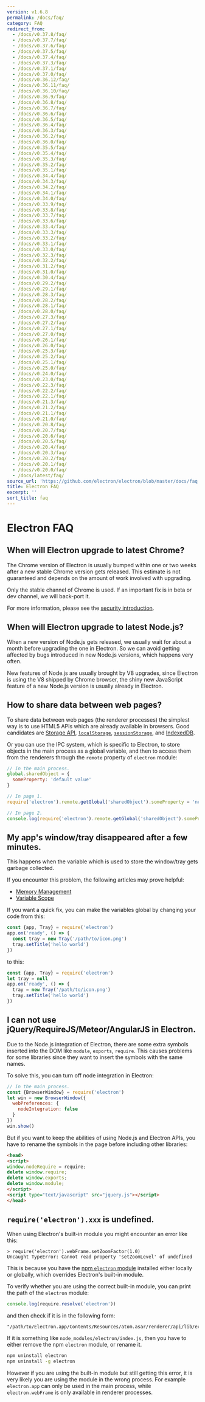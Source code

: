 ```yaml
---
version: v1.6.8
permalink: /docs/faq/
category: FAQ
redirect_from:
  - /docs/v0.37.8/faq/
  - /docs/v0.37.7/faq/
  - /docs/v0.37.6/faq/
  - /docs/v0.37.5/faq/
  - /docs/v0.37.4/faq/
  - /docs/v0.37.3/faq/
  - /docs/v0.37.1/faq/
  - /docs/v0.37.0/faq/
  - /docs/v0.36.12/faq/
  - /docs/v0.36.11/faq/
  - /docs/v0.36.10/faq/
  - /docs/v0.36.9/faq/
  - /docs/v0.36.8/faq/
  - /docs/v0.36.7/faq/
  - /docs/v0.36.6/faq/
  - /docs/v0.36.5/faq/
  - /docs/v0.36.4/faq/
  - /docs/v0.36.3/faq/
  - /docs/v0.36.2/faq/
  - /docs/v0.36.0/faq/
  - /docs/v0.35.5/faq/
  - /docs/v0.35.4/faq/
  - /docs/v0.35.3/faq/
  - /docs/v0.35.2/faq/
  - /docs/v0.35.1/faq/
  - /docs/v0.34.4/faq/
  - /docs/v0.34.3/faq/
  - /docs/v0.34.2/faq/
  - /docs/v0.34.1/faq/
  - /docs/v0.34.0/faq/
  - /docs/v0.33.9/faq/
  - /docs/v0.33.8/faq/
  - /docs/v0.33.7/faq/
  - /docs/v0.33.6/faq/
  - /docs/v0.33.4/faq/
  - /docs/v0.33.3/faq/
  - /docs/v0.33.2/faq/
  - /docs/v0.33.1/faq/
  - /docs/v0.33.0/faq/
  - /docs/v0.32.3/faq/
  - /docs/v0.32.2/faq/
  - /docs/v0.31.2/faq/
  - /docs/v0.31.0/faq/
  - /docs/v0.30.4/faq/
  - /docs/v0.29.2/faq/
  - /docs/v0.29.1/faq/
  - /docs/v0.28.3/faq/
  - /docs/v0.28.2/faq/
  - /docs/v0.28.1/faq/
  - /docs/v0.28.0/faq/
  - /docs/v0.27.3/faq/
  - /docs/v0.27.2/faq/
  - /docs/v0.27.1/faq/
  - /docs/v0.27.0/faq/
  - /docs/v0.26.1/faq/
  - /docs/v0.26.0/faq/
  - /docs/v0.25.3/faq/
  - /docs/v0.25.2/faq/
  - /docs/v0.25.1/faq/
  - /docs/v0.25.0/faq/
  - /docs/v0.24.0/faq/
  - /docs/v0.23.0/faq/
  - /docs/v0.22.3/faq/
  - /docs/v0.22.2/faq/
  - /docs/v0.22.1/faq/
  - /docs/v0.21.3/faq/
  - /docs/v0.21.2/faq/
  - /docs/v0.21.1/faq/
  - /docs/v0.21.0/faq/
  - /docs/v0.20.8/faq/
  - /docs/v0.20.7/faq/
  - /docs/v0.20.6/faq/
  - /docs/v0.20.5/faq/
  - /docs/v0.20.4/faq/
  - /docs/v0.20.3/faq/
  - /docs/v0.20.2/faq/
  - /docs/v0.20.1/faq/
  - /docs/v0.20.0/faq/
  - /docs/latest/faq/
source_url: 'https://github.com/electron/electron/blob/master/docs/faq.md'
title: Electron FAQ
excerpt: ''
sort_title: faq
---
```




<!--


                                      ::::
                                    :o+//+o:
                                    +o    oo-
                                    :o+//oo/+o/
                                      -::-   -oo:
                                               /s/
                      -::::::::-                :s/  :::--
                  :+oo+////////+:        -:/+oo/ :s:-///++oo+:
                /o+:                -/+oo+/:-     +o-      -:+o:
               /s:              -:+o+/:           -o+         :s/
              -s/            -/oo/:                /s-         +s-
              -s/         -/oo/-                   -s/         /s-
               oo       :+o/-                       oo         oo
               -s/    :oo/                          /s-       /s-
                :s/ :oo:              -::-          /s-      /s:
                  -+o/               /ssss/         :s:    -+o-
                 :o+--               /ssss/         :s:   :o+-
                :s/  +o:              -::-          /s-   --
               -s/    :+o/-                         /s-
               oo       -+o+-                       oo
              -s/         -/oo/-                   -s/
             -+soo+:         -/oo/:                /s-      /oooo+-
             o+   :s:           -:+o+/:-          -o+      /s:  -oo
             oo:--/s:       ::      -:+oo+/:-     -/-      /s/--:o+
              :+++/-        :s:          -:/+ooo++//////++oo//+o+:
                             /s:                --::::::--
                              /s/              /s-
                               :oo:          :oo:
                                 /oo/-    -/oo/
                                   -/+oooo+/-





                   _______  _______  _______  _______  __
                  |       ||       ||       ||       ||  |
                  |  _____||_     _||   _   ||    _  ||  |
                  | |_____   |   |  |  | |  ||   |_| ||  |
                  |_____  |  |   |  |  |_|  ||    ___||__|
                   _____| |  |   |  |       ||   |     __
                  |_______|  |___|  |_______||___|    |__|


    This file is generated automatically, so it should not be edited.

    To make changes, head over to the electron/electron repository:

    https://github.com/electron/electron/blob/master/docs/faq.md

    Thanks!

-->
# Electron FAQ

## When will Electron upgrade to latest Chrome?

The Chrome version of Electron is usually bumped within one or two weeks after a new stable Chrome version gets released. This estimate is not guaranteed and depends on the amount of work involved with upgrading.

Only the stable channel of Chrome is used. If an important fix is in beta or dev channel, we will back-port it.

For more information, please see the [security introduction]({{site.baseurl}}/docs/tutorial/security).

## When will Electron upgrade to latest Node.js?

When a new version of Node.js gets released, we usually wait for about a month before upgrading the one in Electron. So we can avoid getting affected by bugs introduced in new Node.js versions, which happens very often.

New features of Node.js are usually brought by V8 upgrades, since Electron is using the V8 shipped by Chrome browser, the shiny new JavaScript feature of a new Node.js version is usually already in Electron.

## How to share data between web pages?

To share data between web pages (the renderer processes) the simplest way is to use HTML5 APIs which are already available in browsers. Good candidates are [Storage API](https://developer.mozilla.org/en-US/docs/Web/API/Storage), [`localStorage`](https://developer.mozilla.org/en-US/docs/Web/API/Window/localStorage), [`sessionStorage`](https://developer.mozilla.org/en-US/docs/Web/API/Window/sessionStorage), and [IndexedDB](https://developer.mozilla.org/en-US/docs/Web/API/IndexedDB_API).

Or you can use the IPC system, which is specific to Electron, to store objects in the main process as a global variable, and then to access them from the renderers through the `remote` property of `electron` module:

```javascript
// In the main process.
global.sharedObject = {
  someProperty: 'default value'
}
```

```javascript
// In page 1.
require('electron').remote.getGlobal('sharedObject').someProperty = 'new value'
```

```javascript
// In page 2.
console.log(require('electron').remote.getGlobal('sharedObject').someProperty)
```

## My app's window/tray disappeared after a few minutes.

This happens when the variable which is used to store the window/tray gets garbage collected.

If you encounter this problem, the following articles may prove helpful:

*   [Memory Management](https://developer.mozilla.org/en-US/docs/Web/JavaScript/Memory_Management)
*   [Variable Scope](https://msdn.microsoft.com/library/bzt2dkta(v=vs.94).aspx)

If you want a quick fix, you can make the variables global by changing your code from this:

```javascript
const {app, Tray} = require('electron')
app.on('ready', () => {
  const tray = new Tray('/path/to/icon.png')
  tray.setTitle('hello world')
})
```

to this:

```javascript
const {app, Tray} = require('electron')
let tray = null
app.on('ready', () => {
  tray = new Tray('/path/to/icon.png')
  tray.setTitle('hello world')
})
```

## I can not use jQuery/RequireJS/Meteor/AngularJS in Electron.

Due to the Node.js integration of Electron, there are some extra symbols inserted into the DOM like `module`, `exports`, `require`. This causes problems for some libraries since they want to insert the symbols with the same names.

To solve this, you can turn off node integration in Electron:

```javascript
// In the main process.
const {BrowserWindow} = require('electron')
let win = new BrowserWindow({
  webPreferences: {
    nodeIntegration: false
  }
})
win.show()
```

But if you want to keep the abilities of using Node.js and Electron APIs, you have to rename the symbols in the page before including other libraries:

```html
<head>
<script>
window.nodeRequire = require;
delete window.require;
delete window.exports;
delete window.module;
</script>
<script type="text/javascript" src="jquery.js"></script>
</head>
```

## `require('electron').xxx` is undefined.

When using Electron's built-in module you might encounter an error like this:

```
> require('electron').webFrame.setZoomFactor(1.0)
Uncaught TypeError: Cannot read property 'setZoomLevel' of undefined

```

This is because you have the [npm `electron` module](https://www.npmjs.com/package/electron) installed either locally or globally, which overrides Electron's built-in module.

To verify whether you are using the correct built-in module, you can print the path of the `electron` module:

```javascript
console.log(require.resolve('electron'))
```

and then check if it is in the following form:

```
"/path/to/Electron.app/Contents/Resources/atom.asar/renderer/api/lib/exports/electron.js"

```

If it is something like `node_modules/electron/index.js`, then you have to either remove the npm `electron` module, or rename it.

```bash
npm uninstall electron
npm uninstall -g electron
```

However if you are using the built-in module but still getting this error, it is very likely you are using the module in the wrong process. For example `electron.app` can only be used in the main process, while `electron.webFrame` is only available in renderer processes.
